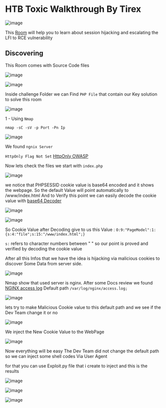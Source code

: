 # HTB Toxic Walkthrough By Tirex
![image](https://user-images.githubusercontent.com/31727214/231840187-0cbb40a8-82d4-49bc-96ae-4acee4cf4765.png)

This [Room](https://app.hackthebox.com/challenges/Toxic) will help you to learn about session hijacking and escalating the LFI to RCE vulnerability

## Discovering

This Room comes with Source Code files

![image](https://user-images.githubusercontent.com/31727214/231865140-3deedf7b-d279-4403-b275-c7110838d596.png)
 
![image](https://user-images.githubusercontent.com/31727214/231866075-9190aabe-cdc9-4747-a73f-c47fe2a8bad4.png)

Inside challenge Folder we can Find `PHP File` that contain our Key solution to solve this room 

![image](https://user-images.githubusercontent.com/31727214/231866507-0b520fa1-c813-40c7-93ab-cf19efe6033e.png)

1 - Using `Nmap`

`nmap -sC -sV -p Port -Pn Ip `

![image](https://user-images.githubusercontent.com/31727214/231867713-33960efc-ce0e-4e81-a561-2d1faec55cf7.png)

We found
```ngnix Server```

```HttpOnly Flag Not Set``` [HttpOnly OWASP](https://owasp.org/www-community/HttpOnly)

Now lets check the files we start with `index.php`

![image](https://user-images.githubusercontent.com/31727214/231871018-3ea08790-680d-4776-af33-2bf0be47e978.png)

we notice that PHPSESSID cookie value is base64 encoded and it shows the webpage. So the default Value will point automatically to /www/index.html
And to Verify this point we can easily decode the cookie value with [base64 Decoder](https://www.base64decode.org/) 

![image](https://user-images.githubusercontent.com/31727214/231872351-002cde8e-218c-4c07-b1b7-f2478ed5bb6f.png)

![image](https://user-images.githubusercontent.com/31727214/231872549-f8e2b776-5884-41ba-ada4-f0905a8f029b.png)

So Cookie Value after Decoding give to us this Value : `O:9:"PageModel":1:{s:4:"file";s:15:"/www/index.html";}`

`s:` refers to character numbers between " "
so our point is proved and verified by decoding the cookie value

After all this Infos that we have the idea is hijacking via malicious cookies to discover Some Data from server side.

![image](https://user-images.githubusercontent.com/31727214/231878821-7667dc22-9c5d-4e22-a9f7-3dc6b801d6d8.png)

Nmap show that used server is nginx. After some Docs review we found [NGINX access log](https://www.digitalocean.com/community/tutorials/nginx-access-logs-error-logs) Default path `/var/log/nginx/access.log;`

![image](https://user-images.githubusercontent.com/31727214/231879538-37811838-e95f-411a-971b-88381b36674b.png)

lets try to make Malicious Cookie value to this default path and we see if the Dev Team change it or no 

![image](https://user-images.githubusercontent.com/31727214/231880941-420986b1-4102-4051-a51e-6ede032beddc.png)

We inject the New Cookie Value to the WebPage

![image](https://user-images.githubusercontent.com/31727214/231881388-ac03b8de-62c9-4193-ae1b-17965e30af7e.png)

Now everything will be easy The Dev Team did not change the default path so we can inject some shell codes Via User Agent

for that you can use Exploit.py file that i create to inject and this is the results 

![image](https://user-images.githubusercontent.com/31727214/231884606-595a3ba0-fa19-4d9c-a98b-3475699878eb.png)

![image](https://user-images.githubusercontent.com/31727214/231885373-245cc0b1-d05e-43fd-80e2-d1578a366dab.png)


![image](https://user-images.githubusercontent.com/31727214/231885276-4adbd0d5-7f43-4c2c-b95a-6d2a7afd99ba.png)






